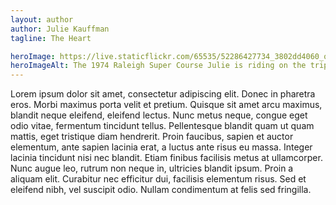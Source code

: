 ```yaml
---
layout: author
author: Julie Kauffman
tagline: The Heart

heroImage: https://live.staticflickr.com/65535/52286427734_3802dd4060_o.jpg
heroImageAlt: The 1974 Raleigh Super Course Julie is riding on the trip. Shown here during it's first cross-country journey, in 1984 when Julie's mom rode it.
---
```


Lorem ipsum dolor sit amet, consectetur adipiscing elit. Donec in pharetra eros. Morbi maximus
porta velit et pretium. Quisque sit amet arcu maximus, blandit neque eleifend, eleifend lectus.
Nunc metus neque, congue eget odio vitae, fermentum tincidunt tellus. Pellentesque blandit quam
ut quam mattis, eget tristique diam hendrerit. Proin faucibus, sapien et auctor elementum, ante
sapien lacinia erat, a luctus ante risus eu massa. Integer lacinia tincidunt nisi nec blandit.
Etiam finibus facilisis metus at ullamcorper. Nunc augue leo, rutrum non neque in, ultricies
blandit ipsum. Proin a aliquam elit. Curabitur nec efficitur dui, facilisis elementum risus.
Sed et eleifend nibh, vel suscipit odio. Nullam condimentum at felis sed fringilla.
